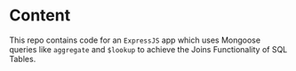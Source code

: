 # Content

This repo contains code for an `ExpressJS` app which uses Mongoose queries like `aggregate` and `$lookup` to achieve the Joins Functionality of SQL Tables.
